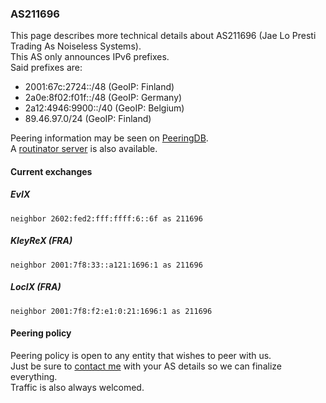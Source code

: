 ### AS211696

This page describes more technical details about AS211696 (Jae Lo Presti Trading As Noiseless Systems).  
This AS only announces IPv6 prefixes.  
Said prefixes are:

 - 2001:67c:2724::/48 (GeoIP: Finland)
 - 2a0e:8f02:f01f::/48 (GeoIP: Germany)
 - 2a12:4946:9900::/40 (GeoIP: Belgium)
 - 89.46.97.0/24 (GeoIP: Finland)

Peering information may be seen on [PeeringDB](https://www.peeringdb.com/asn/211696).  
A [routinator server](https://routinator.jae.fi) is also available.

#### Current exchanges

##### EvIX

```
neighbor 2602:fed2:fff:ffff:6::6f as 211696
```

##### KleyReX (FRA)

```
neighbor 2001:7f8:33::a121:1696:1 as 211696
```

##### LocIX (FRA)

```
neighbor 2001:7f8:f2:e1:0:21:1696:1 as 211696
```

#### Peering policy

Peering policy is open to any entity that wishes to peer with us.  
Just be sure to [contact me](/contact) with your AS details so we can finalize everything.  
Traffic is also always welcomed.
